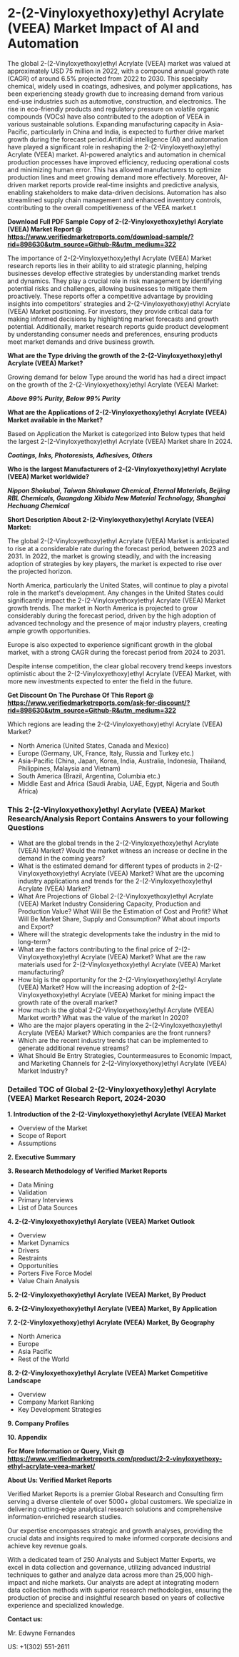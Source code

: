 <meta name="title" content="Global 2-(2-Vinyloxyethoxy)ethyl Acrylate (VEEA) Market Impact of AI and Automation"><meta name="description" content="The global 2-(2-Vinyloxyethoxy)ethyl Acrylate (VEEA) market was valued at approximately USD 75 million in 2022, with a compound annual growth rate (CAGR) of around 6.5% p"><meta name="title" content="2-(2-Vinyloxyethoxy)ethyl Acrylate (VEEA) Market Size, Share, Scope, Trends, Growth, Opportunities, Analysis, Forecast"><h1>2-(2-Vinyloxyethoxy)ethyl Acrylate (VEEA) Market Impact of AI and Automation</h1>The global 2-(2-Vinyloxyethoxy)ethyl Acrylate (VEEA) market was valued at approximately USD 75 million in 2022, with a compound annual growth rate (CAGR) of around 6.5% projected from 2022 to 2030. This specialty chemical, widely used in coatings, adhesives, and polymer applications, has been experiencing steady growth due to increasing demand from various end-use industries such as automotive, construction, and electronics. The rise in eco-friendly products and regulatory pressure on volatile organic compounds (VOCs) have also contributed to the adoption of VEEA in various sustainable solutions. Expanding manufacturing capacity in Asia-Pacific, particularly in China and India, is expected to further drive market growth during the forecast period.Artificial intelligence (AI) and automation have played a significant role in reshaping the 2-(2-Vinyloxyethoxy)ethyl Acrylate (VEEA) market. AI-powered analytics and automation in chemical production processes have improved efficiency, reducing operational costs and minimizing human error. This has allowed manufacturers to optimize production lines and meet growing demand more effectively. Moreover, AI-driven market reports provide real-time insights and predictive analysis, enabling stakeholders to make data-driven decisions. Automation has also streamlined supply chain management and enhanced inventory controls, contributing to the overall competitiveness of the VEEA market.t</p><p id="" class=""><strong>Download Full PDF Sample Copy of 2-(2-Vinyloxyethoxy)ethyl Acrylate (VEEA) Market Report @ <a href="https://www.verifiedmarketreports.com/download-sample/?rid=898630&utm_source=Github-R&utm_medium=322" target="_blank">https://www.verifiedmarketreports.com/download-sample/?rid=898630&utm_source=Github-R&utm_medium=322</a></strong></p><p>The importance of&nbsp;2-(2-Vinyloxyethoxy)ethyl Acrylate (VEEA) Market research reports lies in their ability to aid strategic planning, helping businesses develop effective strategies by understanding market trends and dynamics. They play a crucial role in risk management by identifying potential risks and challenges, allowing businesses to mitigate them proactively. These reports offer a competitive advantage by providing insights into competitors' strategies and 2-(2-Vinyloxyethoxy)ethyl Acrylate (VEEA) Market positioning. For investors, they provide critical data for making informed decisions by highlighting market forecasts and growth potential. Additionally, market research reports guide product development by understanding consumer needs and preferences, ensuring products meet market demands and drive business growth.</p><p><strong>What are the&nbsp;Type driving the growth of the 2-(2-Vinyloxyethoxy)ethyl Acrylate (VEEA) Market?</strong></p><p id="" class="">Growing demand for below Type around the world has had a direct impact on the growth of the 2-(2-Vinyloxyethoxy)ethyl Acrylate (VEEA) Market:</p><em><strong>Above 99% Purity, Below 99% Purity</strong></em></p><strong>What are the&nbsp;Applications&nbsp;of 2-(2-Vinyloxyethoxy)ethyl Acrylate (VEEA) Market available in the Market?</strong></p><p id="" class="">Based on Application the Market is categorized into Below types that held the largest 2-(2-Vinyloxyethoxy)ethyl Acrylate (VEEA) Market share In 2024.</p><em><strong>Coatings, Inks, Photoresists, Adhesives, Others</strong></em></p><strong>Who is the largest Manufacturers of 2-(2-Vinyloxyethoxy)ethyl Acrylate (VEEA) Market worldwide?</strong></p><p><em><strong>Nippon Shokubai, Taiwan Shirakawa Chemical, Eternal Materials, Beijing RBL Chemicals, Guangdong Xibida New Material Technology, Shanghai Hechuang Chemical</strong></em></p><p id="" class=""><strong>Short Description About 2-(2-Vinyloxyethoxy)ethyl Acrylate (VEEA) Market:</strong></p><p>The global 2-(2-Vinyloxyethoxy)ethyl Acrylate (VEEA) Market is anticipated to rise at a considerable rate during the forecast period, between 2023 and 2031. In 2022, the market is growing steadily, and with the increasing adoption of strategies by key players, the market is expected to rise over the projected horizon.</p><p>North America, particularly the United States, will continue to play a pivotal role in the market's development. Any changes in the United States could significantly impact the 2-(2-Vinyloxyethoxy)ethyl Acrylate (VEEA) Market growth trends. The market in North America is projected to grow considerably during the forecast period, driven by the high adoption of advanced technology and the presence of major industry players, creating ample growth opportunities.</p><p>Europe is also expected to experience significant growth in the global market, with a strong CAGR during the forecast period from 2024 to 2031.</p><p>Despite intense competition, the clear global recovery trend keeps investors optimistic about the 2-(2-Vinyloxyethoxy)ethyl Acrylate (VEEA) Market, with more new investments expected to enter the field in the future.</p><p id="" class=""><strong>Get Discount On The Purchase Of This Report @ <a href="https://www.verifiedmarketreports.com/ask-for-discount/?rid=898630&utm_source=Github-R&utm_medium=322" target="_blank">https://www.verifiedmarketreports.com/ask-for-discount/?rid=898630&utm_source=Github-R&utm_medium=322</a></strong></p>Which regions are leading the 2-(2-Vinyloxyethoxy)ethyl Acrylate (VEEA) Market?</p><ul><li>North America (United States, Canada and Mexico)</li><li>Europe (Germany, UK, France, Italy, Russia and Turkey etc.)</li><li>Asia-Pacific (China, Japan, Korea, India, Australia, Indonesia, Thailand, Philippines, Malaysia and Vietnam)</li><li>South America (Brazil, Argentina, Columbia etc.)</li><li>Middle East and Africa (Saudi Arabia, UAE, Egypt, Nigeria and South Africa)</li></ul><h3 id="" class="">This 2-(2-Vinyloxyethoxy)ethyl Acrylate (VEEA) Market Research/Analysis Report Contains Answers to your following Questions</h3><ul><li>What are the global trends in the 2-(2-Vinyloxyethoxy)ethyl Acrylate (VEEA) Market? Would the market witness an increase or decline in the demand in the coming years?</li><li>What is the estimated demand for different types of products in 2-(2-Vinyloxyethoxy)ethyl Acrylate (VEEA) Market? What are the upcoming industry applications and trends for the 2-(2-Vinyloxyethoxy)ethyl Acrylate (VEEA) Market?</li><li>What Are Projections of Global 2-(2-Vinyloxyethoxy)ethyl Acrylate (VEEA) Market Industry Considering Capacity, Production and Production Value? What Will Be the Estimation of Cost and Profit? What Will Be Market Share, Supply and Consumption? What about imports and Export?</li><li>Where will the strategic developments take the industry in the mid to long-term?</li><li>What are the factors contributing to the final price of 2-(2-Vinyloxyethoxy)ethyl Acrylate (VEEA) Market? What are the raw materials used for 2-(2-Vinyloxyethoxy)ethyl Acrylate (VEEA) Market manufacturing?</li><li>How big is the opportunity for the 2-(2-Vinyloxyethoxy)ethyl Acrylate (VEEA) Market? How will the increasing adoption of 2-(2-Vinyloxyethoxy)ethyl Acrylate (VEEA) Market for mining impact the growth rate of the overall market?</li><li>How much is the global 2-(2-Vinyloxyethoxy)ethyl Acrylate (VEEA) Market worth? What was the value of the market In 2020?</li><li>Who are the major players operating in the 2-(2-Vinyloxyethoxy)ethyl Acrylate (VEEA) Market? Which companies are the front runners?</li><li>Which are the recent industry trends that can be implemented to generate additional revenue streams?</li><li>What Should Be Entry Strategies, Countermeasures to Economic Impact, and Marketing Channels for 2-(2-Vinyloxyethoxy)ethyl Acrylate (VEEA) Market Industry?</li></ul><h3 id="" class="">Detailed TOC of Global 2-(2-Vinyloxyethoxy)ethyl Acrylate (VEEA) Market Research Report, 2024-2030</h3><p id="" class=""><strong>1. Introduction of the 2-(2-Vinyloxyethoxy)ethyl Acrylate (VEEA) Market</strong></p><ul><li>Overview of the Market</li><li>Scope of Report</li><li>Assumptions</li></ul><p id="" class=""><strong>2. Executive Summary</strong></p><p id="" class=""><strong>3. Research Methodology of Verified Market Reports</strong></p><ul><li>Data Mining</li><li>Validation</li><li>Primary Interviews</li><li>List of Data Sources</li></ul><p id="" class=""><strong>4. 2-(2-Vinyloxyethoxy)ethyl Acrylate (VEEA) Market Outlook</strong></p><ul><li>Overview</li><li>Market Dynamics</li><li>Drivers</li><li>Restraints</li><li>Opportunities</li><li>Porters Five Force Model</li><li>Value Chain Analysis</li></ul><p id="" class=""><strong>5. 2-(2-Vinyloxyethoxy)ethyl Acrylate (VEEA) Market, By Product</strong></p><p id="" class=""><strong>6. 2-(2-Vinyloxyethoxy)ethyl Acrylate (VEEA) Market, By Application</strong></p><p id="" class=""><strong>7. 2-(2-Vinyloxyethoxy)ethyl Acrylate (VEEA) Market, By Geography</strong></p><ul><li>North America</li><li>Europe</li><li>Asia Pacific</li><li>Rest of the World</li></ul><p id="" class=""><strong>8. 2-(2-Vinyloxyethoxy)ethyl Acrylate (VEEA) Market Competitive Landscape</strong></p><ul><li>Overview</li><li>Company Market Ranking</li><li>Key Development Strategies</li></ul><p id="" class=""><strong>9. Company Profiles</strong></p><p id="" class=""><strong>10. Appendix</strong></p><p id="" class=""><strong>For More Information or Query, Visit @ <a href="https://www.verifiedmarketreports.com/product/2-2-vinyloxyethoxy-ethyl-acrylate-veea-market/" target="_blank">https://www.verifiedmarketreports.com/product/2-2-vinyloxyethoxy-ethyl-acrylate-veea-market/</a></strong></p><p id="" class=""><strong>About Us: Verified Market Reports</strong></p><p id="" class="">Verified Market Reports is a premier Global Research and Consulting firm serving a diverse clientele of over 5000+ global customers. We specialize in delivering cutting-edge analytical research solutions and comprehensive information-enriched research studies.</p><p id="" class="">Our expertise encompasses strategic and growth analyses, providing the crucial data and insights required to make informed corporate decisions and achieve key revenue goals.</p><p id="" class="">With a dedicated team of 250 Analysts and Subject Matter Experts, we excel in data collection and governance, utilizing advanced industrial techniques to gather and analyze data across more than 25,000 high-impact and niche markets. Our analysts are adept at integrating modern data collection methods with superior research methodologies, ensuring the production of precise and insightful research based on years of collective experience and specialized knowledge.</p><p id="" class=""><strong>Contact us:</strong></p><p id="" class="">Mr. Edwyne Fernandes</p><p id="" class="">US: +1(302) 551-2611</p>